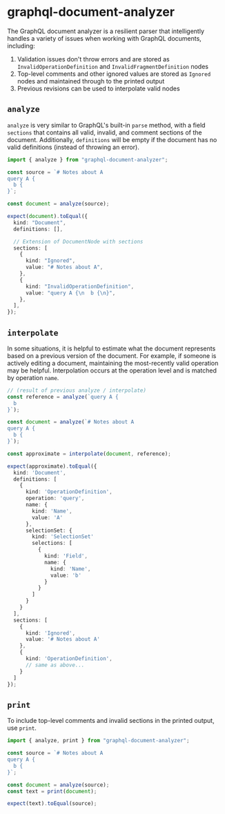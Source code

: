 # graphql-document-analyzer

The GraphQL document analyzer is a resilient parser that intelligently handles
a variety of issues when working with GraphQL documents, including:

1. Validation issues don't throw errors and are stored as `InvalidOperationDefinition` and `InvalidFragmentDefinition` nodes
2. Top-level comments and other ignored values are stored as `Ignored` nodes and maintained through to the printed output
3. Previous revisions can be used to interpolate valid nodes

## `analyze`

`analyze` is very similar to GraphQL's built-in `parse` method, with a field `sections` that contains
all valid, invalid, and comment sections of the document. Additionally, `definitions` will be empty
if the document has no valid definitions (instead of throwing an error).

```ts
import { analyze } from "graphql-document-analyzer";

const source = `# Notes about A
query A {
  b {
}`;

const document = analyze(source);

expect(document).toEqual({
  kind: "Document",
  definitions: [],

  // Extension of DocumentNode with sections
  sections: [
    {
      kind: "Ignored",
      value: "# Notes about A",
    },
    {
      kind: "InvalidOperationDefinition",
      value: "query A {\n  b {\n}",
    },
  ],
});
```

## `interpolate`

In some situations, it is helpful to estimate what the document represents based on a previous version of the document.
For example, if someone is actively editing a document, maintaining the most-recently valid operation may be helpful.
Interpolation occurs at the operation level and is matched by operation `name`.

```ts
// (result of previous analyze / interpolate)
const reference = analyze(`query A {
  b
}`);

const document = analyze(`# Notes about A
query A {
  b {
}`);

const approximate = interpolate(document, reference);

expect(approximate).toEqual({
  kind: 'Document',
  definitions: [
    {
      kind: 'OperationDefinition',
      operation: 'query',
      name: {
        kind: 'Name',
        value: 'A'
      },
      selectionSet: {
        kind: 'SelectionSet'
        selections: [
          {
            kind: 'Field',
            name: {
              kind: 'Name',
              value: 'b'
            }
          }
        ]
      }
    }
  ],
  sections: [
    {
      kind: 'Ignored',
      value: '# Notes about A'
    },
    {
      kind: 'OperationDefinition',
      // same as above...
    }
  ]
});
```

## `print`

To include top-level comments and invalid sections in the printed output, use `print`.

```ts
import { analyze, print } from "graphql-document-analyzer";

const source = `# Notes about A
query A {
  b {
}`;

const document = analyze(source);
const text = print(document);

expect(text).toEqual(source);
```

